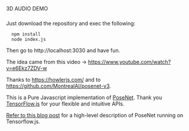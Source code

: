 
3D AUDIO DEMO
#####

Just download the repository and exec the following:

```
  npm install
  node index.js

```

Then go to http://localhost:3030 and have fun.

The idea came from this video -> https://www.youtube.com/watch?v=e6Ekz7ZDV-w

Thanks to https://howlerjs.com/ and to https://github.com/MontrealAI/posenet-v3.

This is a Pure Javascript implementation of [PoseNet](https://github.com/tensorflow/tfjs-models/tree/master/posenet). Thank you [TensorFlow.js](https://js.tensorflow.org) for your flexible and intuitive APIs.

[Refer to this blog post](https://medium.com/tensorflow/real-time-human-pose-estimation-in-the-browser-with-tensorflow-js-7dd0bc881cd5) for a high-level description of PoseNet running on Tensorflow.js.
